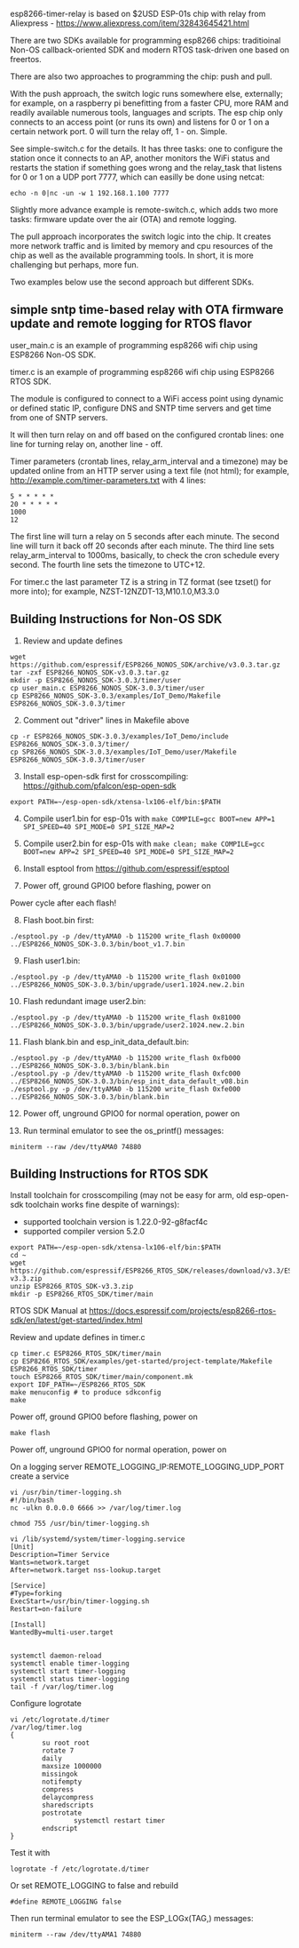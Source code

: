 esp8266-timer-relay is based on $2USD ESP-01s chip with relay from Aliexpress - https://www.aliexpress.com/item/32843645421.html

There are two SDKs available for programming esp8266 chips: traditioinal Non-OS callback-oriented SDK and modern RTOS task-driven one based on freertos.

There are also two approaches to programming the chip: push and pull. 

With the push approach, the switch logic runs somewhere else, externally; for example, on a raspberry pi benefitting from a faster CPU, more RAM and readily available numerous tools, languages and scripts. The esp chip only connects to an access point (or runs its own) and listens for 0 or 1 on a certain network port. 0 will turn the relay off, 1 - on. Simple. 

See simple-switch.c for the details. It has three tasks: one to configure the station once it connects to an AP, another monitors the WiFi status and restarts the station if something goes wrong and the relay_task that listens for 0 or 1 on a UDP port 7777, which can easilly be done using netcat:

```
echo -n 0|nc -un -w 1 192.168.1.100 7777
```

Slightly more advance example is remote-switch.c, which adds two more tasks: firmware update over the air (OTA) and remote logging.

The pull approach incorporates the switch logic into the chip. It creates more network traffic and is limited by memory and cpu resources of the chip as well as the available programming tools. In short, it is more challenging but perhaps, more fun.

Two examples below use the second approach but different SDKs.

## simple sntp time-based relay with OTA firmware update and remote logging for RTOS flavor

user_main.c is an example of programming esp8266 wifi chip using ESP8266 Non-OS SDK.

timer.c is an example of programming esp8266 wifi chip using ESP8266 RTOS SDK.

The module is configured to connect to a WiFi access point using dynamic or defined static IP, configure DNS and SNTP time servers
and get time from one of SNTP servers.

It will then turn relay on and off based on the configured crontab lines: one line for turning relay on, another line - off.

Timer parameters (crontab lines, relay_arm_interval and a timezone) may be updated online from an HTTP server using a text file (not html); for example, http://example.com/timer-parameters.txt with 4 lines:

```
5 * * * * *
20 * * * * *
1000
12
```

The first line will turn a relay on 5 seconds after each minute. The second line will turn it back off 20 seconds after each minute. The third line sets relay_arm_interval to 1000ms, basically, to check the cron schedule every second. The fourth line sets the timezone to UTC+12.

For timer.c the last parameter TZ is a string in TZ format (see tzset() for more into); for example, NZST-12NZDT-13,M10.1.0,M3.3.0

## Building Instructions for Non-OS SDK

1. Review and update defines

```
wget https://github.com/espressif/ESP8266_NONOS_SDK/archive/v3.0.3.tar.gz
tar -zxf ESP8266_NONOS_SDK-v3.0.3.tar.gz
mkdir -p ESP8266_NONOS_SDK-3.0.3/timer/user
cp user_main.c ESP8266_NONOS_SDK-3.0.3/timer/user
cp ESP8266_NONOS_SDK-3.0.3/examples/IoT_Demo/Makefile ESP8266_NONOS_SDK-3.0.3/timer
```

2. Comment out "driver" lines in Makefile above

```
cp -r ESP8266_NONOS_SDK-3.0.3/examples/IoT_Demo/include ESP8266_NONOS_SDK-3.0.3/timer/
cp SP8266_NONOS_SDK-3.0.3/examples/IoT_Demo/user/Makefile ESP8266_NONOS_SDK-3.0.3/timer/user 
```

3. Install esp-open-sdk first for crosscompiling: https://github.com/pfalcon/esp-open-sdk

```
export PATH=~/esp-open-sdk/xtensa-lx106-elf/bin:$PATH
```

4. Compile user1.bin for esp-01s with `make COMPILE=gcc BOOT=new APP=1 SPI_SPEED=40 SPI_MODE=0 SPI_SIZE_MAP=2`

5. Compile user2.bin for esp-01s with `make clean; make COMPILE=gcc BOOT=new APP=2 SPI_SPEED=40 SPI_MODE=0 SPI_SIZE_MAP=2`

6. Install esptool from https://github.com/espressif/esptool

7. Power off, ground GPIO0 before flashing, power on

Power cycle after each flash!

8. Flash boot.bin first:

```
./esptool.py -p /dev/ttyAMA0 -b 115200 write_flash 0x00000 ../ESP8266_NONOS_SDK-3.0.3/bin/boot_v1.7.bin
```

9. Flash user1.bin:

```
./esptool.py -p /dev/ttyAMA0 -b 115200 write_flash 0x01000 ../ESP8266_NONOS_SDK-3.0.3/bin/upgrade/user1.1024.new.2.bin
```

10. Flash redundant image user2.bin:

```
./esptool.py -p /dev/ttyAMA0 -b 115200 write_flash 0x81000 ../ESP8266_NONOS_SDK-3.0.3/bin/upgrade/user2.1024.new.2.bin
```

11. Flash blank.bin and esp_init_data_default.bin:

```
./esptool.py -p /dev/ttyAMA0 -b 115200 write_flash 0xfb000 ../ESP8266_NONOS_SDK-3.0.3/bin/blank.bin
./esptool.py -p /dev/ttyAMA0 -b 115200 write_flash 0xfc000 ../ESP8266_NONOS_SDK-3.0.3/bin/esp_init_data_default_v08.bin
./esptool.py -p /dev/ttyAMA0 -b 115200 write_flash 0xfe000 ../ESP8266_NONOS_SDK-3.0.3/bin/blank.bin
```

12. Power off, unground GPIO0 for normal operation, power on

13. Run terminal emulator to see the os_printf() messages:

```
miniterm --raw /dev/ttyAMA0 74880
```

## Building Instructions for RTOS SDK

Install toolchain for crosscompiling (may not be easy for arm, old esp-open-sdk toolchain works fine despite of warnings):
 * supported toolchain version is 1.22.0-92-g8facf4c
 * supported compiler version 5.2.0

```
export PATH=~/esp-open-sdk/xtensa-lx106-elf/bin:$PATH
cd ~
wget https://github.com/espressif/ESP8266_RTOS_SDK/releases/download/v3.3/ESP8266_RTOS_SDK-v3.3.zip
unzip ESP8266_RTOS_SDK-v3.3.zip
mkdir -p ESP8266_RTOS_SDK/timer/main
```

RTOS SDK Manual at https://docs.espressif.com/projects/esp8266-rtos-sdk/en/latest/get-started/index.html

Review and update defines in timer.c

```
cp timer.c ESP8266_RTOS_SDK/timer/main
cp ESP8266_RTOS_SDK/examples/get-started/project-template/Makefile ESP8266_RTOS_SDK/timer
touch ESP8266_RTOS_SDK/timer/main/component.mk
export IDF_PATH=~/ESP8266_RTOS_SDK
make menuconfig # to produce sdkconfig
make
```

Power off, ground GPIO0 before flashing, power on

```
make flash
```

Power off, unground GPIO0 for normal operation, power on

On a logging server REMOTE_LOGGING_IP:REMOTE_LOGGING_UDP_PORT create a service

```
vi /usr/bin/timer-logging.sh
#!/bin/bash
nc -ulkn 0.0.0.0 6666 >> /var/log/timer.log

chmod 755 /usr/bin/timer-logging.sh

vi /lib/systemd/system/timer-logging.service
[Unit]
Description=Timer Service
Wants=network.target
After=network.target nss-lookup.target

[Service]
#Type=forking
ExecStart=/usr/bin/timer-logging.sh
Restart=on-failure

[Install]
WantedBy=multi-user.target


systemctl daemon-reload
systemctl enable timer-logging
systemctl start timer-logging
systemctl status timer-logging
tail -f /var/log/timer.log
```
Configure logrotate

```
vi /etc/logrotate.d/timer
/var/log/timer.log
{
        su root root
        rotate 7
        daily
        maxsize 1000000
        missingok
        notifempty
        compress
        delaycompress
        sharedscripts
        postrotate
                systemctl restart timer
        endscript
}
```

Test it with

```
logrotate -f /etc/logrotate.d/timer
```

Or set REMOTE_LOGGING to false and rebuild

```
#define REMOTE_LOGGING false
```

Then run terminal emulator to see the ESP_LOGx(TAG,) messages:

```
miniterm --raw /dev/ttyAMA1 74880
```
